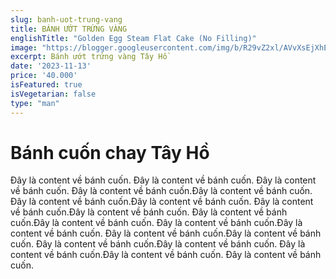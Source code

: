 ```yaml
---
slug: banh-uot-trung-vang
title: BÁNH ƯỚT TRỨNG VÀNG
englishTitle: "Golden Egg Steam Flat Cake (No Filling)"
image: "https://blogger.googleusercontent.com/img/b/R29vZ2xl/AVvXsEjXhEgzRBYfuto8_I8pNpathPPPNciypp8QPVTZPsCHqtz7lpoPuY-yw4Fp9P4odNRL9sMPdoMQaQIqgvcGBI6XVqY9z8BQf976tYvhyFlbqahpvxkAA_q0aVQW6Dh9otc8JjuPDfbv_4CY6fDG1RBJDNJbD_DnJ_39Mv12yfHCJPZ6lA/s1600/BanhUotTrungVang.jpg"
excerpt: Bánh ướt trứng vàng Tây Hồ
date: '2023-11-13'
price: '40.000'
isFeatured: true
isVegetarian: false
type: "man"
---
```

# Bánh cuốn chay Tây Hồ

Đây là content về bánh cuốn. Đây là content về bánh cuốn. Đây là content về bánh cuốn. Đây là content về bánh cuốn.Đây là content về bánh cuốn. Đây là content về bánh cuốn.Đây là content về bánh cuốn. Đây là content về bánh cuốn.Đây là content về bánh cuốn. Đây là content về bánh cuốn.Đây là content về bánh cuốn. Đây là content về bánh cuốn.Đây là content về bánh cuốn. Đây là content về bánh cuốn.Đây là content về bánh cuốn. Đây là content về bánh cuốn.Đây là content về bánh cuốn. Đây là content về bánh cuốn.Đây là content về bánh cuốn. Đây là content về bánh cuốn.